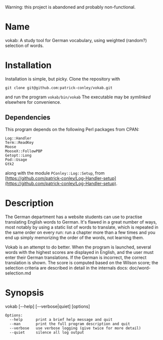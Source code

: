 Warning: this project is abandoned and probably non-functional.

# Name

vokab: A study tool for German vocabulary, using weighted (random?) selection
of words.

# Installation

Installation is simple, but picky. Clone the repository with

    git clone git@github.com:patrick-conley/vokab.git

and run the program `vokab/bin/vokab` The executable may be _symlinked_
elsewhere for convenience.

## Dependencies

This program depends on the following Perl packages from CPAN:

    Log::Handler
    Term::ReadKey
    Moose
    MooseX::FollowPBP
    Getopt::Long
    Pod::Usage
    Gtk2

along with the module `PConley::Log::Setup`, from
[https://github.com/patrick-conley/Log-Handler-setup](https://github.com/patrick-conley/Log-Handler-setup).

# Description

The German department has a website students can use to practise translating
English words to German. It's flawed in a great number of ways, most notably
by using a static list of words to translate, which is repeated in the same
order on every run: run a chapter more than a few times and you end up simply
memorizing the order of the words, not learning them.

Vokab is an attempt to do better. When the program is launched, several words with
the highest scores are displayed in English, and the user must enter their
German translations. If the German is incorrect, the correct translation is
shown. The score is computed based on the Wilson score; the selection criteria
are described in detail in the internals docs: doc/word-selection.md

# Synopsis

vokab \[--help\] \[--verbose|quiet\] \[options\]

    Options:
      --help      print a brief help message and quit
      --man       print the full program description and quit
      --verbose   use verbose logging (give twice for more detail)
      --quiet     silence all log output
